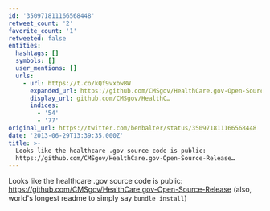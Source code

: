 ```yaml
---
id: '350971811166568448'
retweet_count: '2'
favorite_count: '1'
retweeted: false
entities:
  hashtags: []
  symbols: []
  user_mentions: []
  urls:
    - url: https://t.co/kQf9vxbwBW
      expanded_url: https://github.com/CMSgov/HealthCare.gov-Open-Source-Release
      display_url: github.com/CMSgov/HealthC…
      indices:
        - '54'
        - '77'
original_url: https://twitter.com/benbalter/status/350971811166568448
date: '2013-06-29T13:39:35.000Z'
title: >-
  Looks like the healthcare .gov source code is public:
  https://github.com/CMSgov/HealthCare.gov-Open-Source-Release…
---
```


Looks like the healthcare .gov source code is public: https://github.com/CMSgov/HealthCare.gov-Open-Source-Release (also, world's longest readme to simply say `bundle install`)